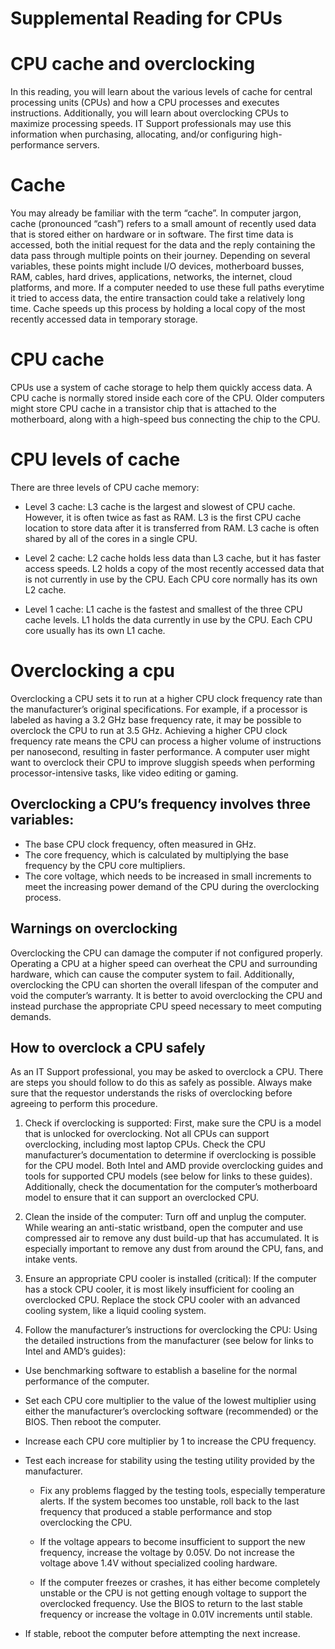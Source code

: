 # Supplemental Reading for CPUs

# CPU cache and overclocking

In this reading, you will learn about the various levels of cache for central processing units (CPUs) and how a CPU processes and executes instructions. Additionally, you will learn about overclocking CPUs to maximize processing speeds. IT Support professionals may use this information when purchasing, allocating, and/or configuring high-performance servers.

# Cache

You may already be familiar with the term “cache”. In computer jargon, cache (pronounced “cash”) refers to a small amount of recently used data that is stored either on hardware or in software. The first time data is accessed, both the initial request for the data and the reply containing the data pass through multiple points on their journey. Depending on several variables, these points might include I/O devices, motherboard busses, RAM, cables, hard drives, applications, networks, the internet, cloud platforms, and more. If a computer needed to use these full paths everytime it tried to access data, the entire transaction could take a relatively long time. Cache speeds up this process by holding a local copy of the most recently accessed data in temporary storage.

# CPU cache

CPUs use a system of cache storage to help them quickly access data. A CPU cache is normally stored inside each core of the CPU. Older computers might store CPU cache in a transistor chip that is attached to the motherboard, along with a high-speed bus connecting the chip to the CPU.

# CPU levels of cache

There are three levels of CPU cache memory:

- Level 3 cache: L3 cache is the largest and slowest of CPU cache. However, it is often twice as fast as RAM. L3 is the first CPU cache location to store data after it is transferred from RAM. L3 cache is often shared by all of the cores in a single CPU.

- Level 2 cache: L2 cache holds less data than L3 cache, but it has faster access speeds. L2 holds a copy of the most recently accessed data that is not currently in use by the CPU. Each CPU core normally has its own L2 cache.

- Level 1 cache: L1 cache is the fastest and smallest of the three CPU cache levels. L1 holds the data currently in use by the CPU. Each CPU core usually has its own L1 cache.

# Overclocking a cpu

Overclocking a CPU sets it to run at a higher CPU clock frequency rate than the manufacturer’s original specifications. For example, if a processor is labeled as having a 3.2 GHz base frequency rate, it may be possible to overclock the CPU to run at 3.5 GHz. Achieving a higher CPU clock frequency rate means the CPU can process a higher volume of instructions per nanosecond, resulting in faster performance. A computer user might want to overclock their CPU to improve sluggish speeds when performing processor-intensive tasks, like video editing or gaming.

## Overclocking a CPU’s frequency involves three variables:

- The base CPU clock frequency, often measured in GHz.
- The core frequency, which is calculated by multiplying the base frequency by the CPU core multipliers.
- The core voltage, which needs to be increased in small increments to meet the increasing power demand of the CPU during the overclocking process.

## Warnings on overclocking

Overclocking the CPU can damage the computer if not configured properly. Operating a CPU at a higher speed can overheat the CPU and surrounding hardware, which can cause the computer system to fail. Additionally, overclocking the CPU can shorten the overall lifespan of the computer and void the computer’s warranty. It is better to avoid overclocking the CPU and instead purchase the appropriate CPU speed necessary to meet computing demands.

## How to overclock a CPU safely

As an IT Support professional, you may be asked to overclock a CPU. There are steps you should follow to do this as safely as possible. Always make sure that the requestor understands the risks of overclocking before agreeing to perform this procedure.

1. Check if overclocking is supported:
   First, make sure the CPU is a model that is unlocked for overclocking. Not all CPUs can support overclocking, including most laptop CPUs.
   Check the CPU manufacturer’s documentation to determine if overclocking is possible for the CPU model. Both Intel and AMD provide overclocking guides and tools for supported CPU models (see below for links to these guides).
   Additionally, check the documentation for the computer’s motherboard model to ensure that it can support an overclocked CPU.

2. Clean the inside of the computer: Turn off and unplug the computer. While wearing an anti-static wristband, open the computer and use compressed air to remove any dust build-up that has accumulated. It is especially important to remove any dust from around the CPU, fans, and intake vents.

3. Ensure an appropriate CPU cooler is installed (critical): If the computer has a stock CPU cooler, it is most likely insufficient for cooling an overclocked CPU. Replace the stock CPU cooler with an advanced cooling system, like a liquid cooling system.

4. Follow the manufacturer’s instructions for overclocking the CPU: Using the detailed instructions from the manufacturer (see below for links to Intel and AMD’s guides):

- Use benchmarking software to establish a baseline for the normal performance of the computer.

- Set each CPU core multiplier to the value of the lowest multiplier using either the manufacturer’s overclocking software (recommended) or the BIOS. Then reboot the computer.

- Increase each CPU core multiplier by 1 to increase the CPU frequency.

- Test each increase for stability using the testing utility provided by the manufacturer.

  - Fix any problems flagged by the testing tools, especially temperature alerts. If the system becomes too unstable, roll back to the last frequency that produced a stable performance and stop overclocking the CPU.

  - If the voltage appears to become insufficient to support the new frequency, increase the voltage by 0.05V. Do not increase the voltage above 1.4V without specialized cooling hardware.

  - If the computer freezes or crashes, it has either become completely unstable or the CPU is not getting enough voltage to support the overclocked frequency. Use the BIOS to return to the last stable frequency or increase the voltage in 0.01V increments until stable.

- If stable, reboot the computer before attempting the next increase.
